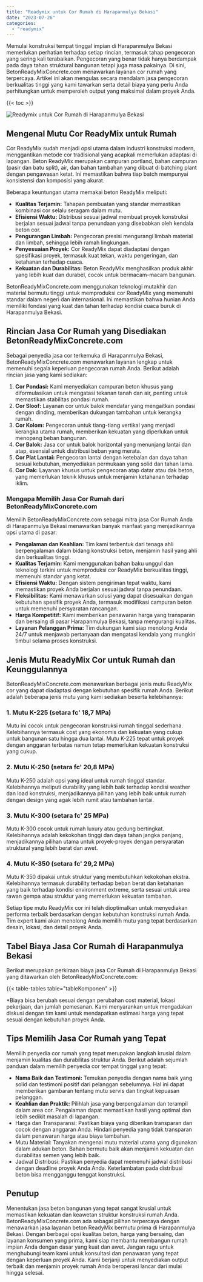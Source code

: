 ```yaml
---
title: "Readymix untuk Cor Rumah di Harapanmulya Bekasi"
date: "2023-07-26"
categories: 
  - "readymix"
---
```


Memulai konstruksi tempat tinggal impian di Harapanmulya Bekasi memerlukan perhatian terhadap setiap rincian, termasuk tahap pengecoran yang sering kali terabaikan. Pengecoran yang benar tidak hanya berdampak pada daya tahan struktural bangunan tetapi juga masa pakainya. Di sini, BetonReadyMixConcrete.com menawarkan layanan cor rumah yang terpercaya. Artikel ini akan mengulas secara mendalam jasa pengecoran berkualitas tinggi yang kami tawarkan serta detail biaya yang perlu Anda perhitungkan untuk memperoleh output yang maksimal dalam proyek Anda.

{{< toc >}}

![Readymix untuk Cor Rumah di Harapanmulya Bekasi](https://betoncor8.github.io/cor/harga-beton-readymix-concrete%20(6).png)

## Mengenal Mutu Cor ReadyMix untuk Rumah

Cor ReadyMix sudah menjadi opsi utama dalam industri konstruksi modern, menggantikan metode cor tradisional yang acapkali memerlukan adaptasi di lapangan. Beton ReadyMix merupakan campuran portland, bahan campuran (pasir dan batu split), air, dan bahan tambahan yang dibuat di batching plant dengan pengawasan ketat. Ini memastikan bahwa tiap batch mempunyai konsistensi dan komposisi yang akurat.

Beberapa keuntungan utama memakai beton ReadyMix meliputi:

- **Kualitas Terjamin:** Tahapan pembuatan yang standar memastikan kombinasi cor selalu seragam dalam mutu.
- **Efisiensi Waktu:** Distribusi sesuai jadwal membuat proyek konstruksi berjalan sesuai jadwal tanpa penundaan yang disebabkan oleh kendala beton cor.
- **Pengurangan Limbah:** Pengecoran presisi mengurangi limbah material dan limbah, sehingga lebih ramah lingkungan.
- **Penyesuaian Proyek:** Cor ReadyMix dapat diadaptasi dengan spesifikasi proyek, termasuk kuat tekan, waktu pengeringan, dan ketahanan terhadap cuaca.
- **Kekuatan dan Durabilitas:** Beton ReadyMix menghasilkan produk akhir yang lebih kuat dan durabel, cocok untuk bermacam-macam bangunan.

BetonReadyMixConcrete.com menggunakan teknologi mutakhir dan material bermutu tinggi untuk memproduksi cor ReadyMix yang memenuhi standar dalam negeri dan internasional. Ini memastikan bahwa hunian Anda memiliki fondasi yang kuat dan tahan terhadap kondisi cuaca buruk di Harapanmulya Bekasi.

## Rincian Jasa Cor Rumah yang Disediakan BetonReadyMixConcrete.com

Sebagai penyedia jasa cor terkemuka di Harapanmulya Bekasi, BetonReadyMixConcrete.com menawarkan layanan lengkap untuk memenuhi segala keperluan pengecoran rumah Anda. Berikut adalah rincian jasa yang kami sediakan:

1. **Cor Pondasi:** Kami menyediakan campuran beton khusus yang diformulasikan untuk mengatasi tekanan tanah dan air, penting untuk memastikan stabilitas pondasi rumah.
2. **Cor Sloof:** Layanan cor untuk balok mendatar yang mengaitkan pondasi dengan dinding, memberikan dukungan tambahan untuk kerangka rumah.
3. **Cor Kolom:** Pengecoran untuk tiang-tiang vertikal yang menjadi kerangka utama rumah, memberikan kekuatan yang diperlukan untuk menopang beban bangunan.
4. **Cor Balok:** Jasa cor untuk balok horizontal yang menunjang lantai dan atap, esensial untuk distribusi beban yang merata.
5. **Cor Plat Lantai:** Pengecoran lantai dengan ketebalan dan daya tahan sesuai kebutuhan, menyediakan permukaan yang solid dan tahan lama.
6. **Cor Dak:** Layanan khusus untuk pengecoran atap datar atau dak beton, yang memerlukan teknik khusus untuk menjamin ketahanan terhadap iklim.

### Mengapa Memilih Jasa Cor Rumah dari BetonReadyMixConcrete.com

Memilih BetonReadyMixConcrete.com sebagai mitra jasa Cor Rumah Anda di Harapanmulya Bekasi menawarkan banyak manfaat yang menjadikannya opsi utama di pasar:

- **Pengalaman dan Keahlian:** Tim kami terbentuk dari tenaga ahli berpengalaman dalam bidang konstruksi beton, menjamin hasil yang ahli dan berkualitas tinggi.
- **Kualitas Terjamin:** Kami menggunakan bahan baku unggul dan teknologi terkini untuk memproduksi cor ReadyMix berkualitas tinggi, memenuhi standar yang ketat.
- **Efisiensi Waktu:** Dengan sistem pengiriman tepat waktu, kami memastikan proyek Anda berjalan sesuai jadwal tanpa penundaan.
- **Fleksibilitas:** Kami menawarkan solusi yang dapat disesuaikan dengan kebutuhan spesifik proyek Anda, termasuk modifikasi campuran beton untuk memenuhi persyaratan rancangan.
- **Harga Kompetitif:** Kami memberikan penawaran harga yang transparan dan bersaing di pasar Harapanmulya Bekasi, tanpa mengurangi kualitas.
- **Layanan Pelanggan Prima:** Tim dukungan kami siap menolong Anda 24/7 untuk menjawab pertanyaan dan mengatasi kendala yang mungkin timbul selama proses konstruksi.

## Jenis Mutu ReadyMix Cor untuk Rumah dan Keunggulannya

BetonReadyMixConcrete.com menawarkan berbagai jenis mutu ReadyMix cor yang dapat diadaptasi dengan kebutuhan spesifik rumah Anda. Berikut adalah beberapa jenis mutu yang kami sediakan beserta kelebihannya:

### 1\. Mutu K-225 (setara fc' 18,7 MPa)

Mutu ini cocok untuk pengecoran konstruksi rumah tinggal sederhana. Kelebihannya termasuk cost yang ekonomis dan kekuatan yang cukup untuk bangunan satu hingga dua lantai. Mutu K-225 tepat untuk proyek dengan anggaran terbatas namun tetap memerlukan kekuatan konstruksi yang cukup.

### 2\. Mutu K-250 (setara fc' 20,8 MPa)

Mutu K-250 adalah opsi yang ideal untuk rumah tinggal standar. Kelebihannya meliputi durability yang lebih baik terhadap kondisi weather dan load konstruksi, menjadikannya pilihan yang lebih baik untuk rumah dengan design yang agak lebih rumit atau tambahan lantai.

### 3\. Mutu K-300 (setara fc' 25 MPa)

Mutu K-300 cocok untuk rumah luxury atau gedung bertingkat. Kelebihannya adalah kekokohan tinggi dan daya tahan jangka panjang, menjadikannya pilihan utama untuk proyek-proyek dengan persyaratan struktural yang lebih berat dan awet.

### 4\. Mutu K-350 (setara fc' 29,2 MPa)

Mutu K-350 dipakai untuk struktur yang membutuhkan kekokohan ekstra. Kelebihannya termasuk durability terhadap beban berat dan ketahanan yang baik terhadap kondisi environment extreme, serta sesuai untuk area rawan gempa atau struktur yang memerlukan kekuatan tambahan.

Setiap tipe mutu ReadyMix cor ini telah dioptimalkan untuk menyediakan performa terbaik berdasarkan dengan kebutuhan konstruksi rumah Anda. Tim expert kami akan menolong Anda memilih mutu yang tepat berdasarkan desain, lokasi, dan detail proyek Anda.

## Tabel Biaya Jasa Cor Rumah di Harapanmulya Bekasi

Berikut merupakan perkiraan biaya jasa Cor Rumah di Harapanmulya Bekasi yang ditawarkan oleh BetonReadyMixConcrete.com:

{{< table-tables table="tableKomponen" >}}

\*Biaya bisa berubah sesuai dengan perubahan cost material, lokasi pekerjaan, dan jumlah pemesanan. Kami menyarankan untuk mengadakan diskusi dengan tim kami untuk mendapatkan estimasi harga yang tepat sesuai dengan kebutuhan proyek Anda.

## Tips Memilih Jasa Cor Rumah yang Tepat

Memilih penyedia cor rumah yang tepat merupakan langkah krusial dalam menjamin kualitas dan durabilitas struktur Anda. Berikut adalah sejumlah panduan dalam memilih penyedia cor tempat tinggal yang tepat:

- **Nama Baik dan Testimoni:** Temukan penyedia dengan nama baik yang solid dan testimoni positif dari pelanggan sebelumnya. Hal ini dapat memberikan gambaran tentang mutu servis dan tingkat kepuasan pelanggan.
- **Keahlian dan Praktik:** Pilihlah jasa yang berpengalaman dan terampil dalam area cor. Pengalaman dapat memastikan hasil yang optimal dan lebih sedikit masalah di lapangan.
- Harga dan Transparansi: Pastikan biaya yang diberikan transparan dan cocok dengan anggaran Anda. Hindari penyedia yang tidak transparan dalam penawaran harga atau biaya tambahan.
- Mutu Material: Tanyakan mengenai mutu material utama yang digunakan dalam adukan beton. Bahan bermutu baik akan menjamin kekuatan dan durabilitas semen yang lebih baik.
- Jadwal Distribusi: Pastikan penyedia dapat memenuhi jadwal distribusi dengan deadline proyek Anda Anda. Keterlambatan pada distribusi beton bisa mengganggu tenggat konstruksi.

## Penutup

Menentukan jasa beton bangunan yang tepat sangat krusial untuk memastikan kekuatan dan keawetan struktur konstruksi rumah Anda. BetonReadyMixConcrete.com ada sebagai pilihan terpercaya dengan menawarkan jasa layanan beton ReadyMix bermutu prima di Harapanmulya Bekasi. Dengan berbagai opsi kualitas beton, harga yang bersaing, dan layanan konsumen yang prima, kami siap membantu membangun rumah impian Anda dengan dasar yang kuat dan awet. Jangan ragu untuk menghubungi team kami untuk konsultasi dan penawaran yang tepat dengan keperluan proyek Anda. Kami berjanji untuk menyediakan output terbaik dan menjamin proyek rumah Anda beroperasi lancar dari mulai hingga selesai.
